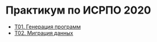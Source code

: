 # Практикум по ИСРПО 2020
* [T01. Генерация программ](https://github.com/Nordth/istu-isrpo-spo-2020/blob/master/task01.md)
* [T02. Миграция данных](https://github.com/Nordth/istu-isrpo-spo-2020/blob/master/task02.md)
